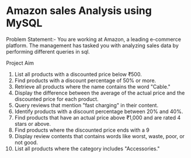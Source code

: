 # Amazon sales Analysis using MySQL

Problem Statement:-
You are working at Amazon, a leading e-commerce platform. The management has tasked you with analyzing sales data by performing different queries in sql. 

Project Aim

1) List all products with a discounted price below ₹500.
2) Find products with a discount percentage of 50% or more.
3) Retrieve all products where the name contains the word "Cable."
4) Display the difference between the average of the actual price and the discounted price for each product.
5) Query reviews that mention "fast charging" in their content.
6) Identify products with a discount percentage between 20% and 40%.
7) Find products that have an actual price above ₹1,000 and are rated 4 stars or above.
8) Find products where the discounted price ends with a 9
9) Display review contents that contains words like worst, waste, poor, or not good.
10) List all products where the category includes "Accessories."
